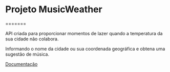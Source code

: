 <h1>Projeto MusicWeather</h1>
=======

API criada para proporcionar momentos de lazer quando a temperatura da sua cidade não colabora.

Informando o nome da cidade ou sua coordenada geográfica e obtena uma sugestão de música.

[Documentação](https://localhost:49169/swagger/index.html)